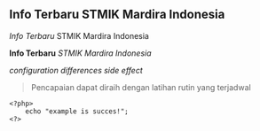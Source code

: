 ## **Info Terbaru** STMIK Mardira Indonesia

 _Info Terbaru_ STMIK Mardira Indonesia
 
**Info Terbaru** _STMIK Mardira Indonesia_

_configuration_
_differences_
_side effect_

> Pencapaian dapat diraih dengan latihan rutin yang terjadwal

```
<?php>
	echo "example is succes!";
<?>